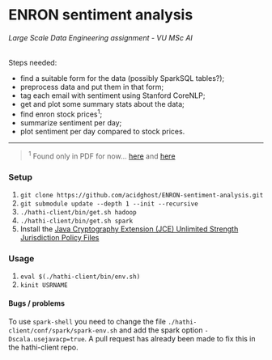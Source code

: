 # ENRON sentiment analysis
###### Large Scale Data Engineering assignment - VU MSc AI

Steps needed:

- find a suitable form for the data (possibly SparkSQL tables?);
- preprocess data and put them in that form;
- tag each email with sentiment using Stanford CoreNLP;
- get and plot some summary stats about the data;
- find enron stock prices<sup>1</sup>;
- summarize sentiment per day;
- plot sentiment per day compared to stock prices.

---

> <sup>1</sup> Found only in PDF for now... [here](http://law2.umkc.edu/faculty/projects/ftrials/enron/enronstockchart.pdf) and [here](http://www.gilardi.com/pdf/enro13ptable.pdf)


### Setup
1. `git clone https://github.com/acidghost/ENRON-sentiment-analysis.git`  
2. `git submodule update --depth 1 --init --recursive`  
3. `./hathi-client/bin/get.sh hadoop`  
4. `./hathi-client/bin/get.sh spark`
5. Install the [Java Cryptography Extension (JCE) Unlimited Strength Jurisdiction Policy Files](http://www.oracle.com/technetwork/java/javase/downloads/jce-7-download-432124.html)

### Usage
1. `eval $(./hathi-client/bin/env.sh)`
2. `kinit USRNAME`

#### Bugs / problems
To use `spark-shell` you need to change the file `./hathi-client/conf/spark/spark-env.sh` and add the spark option `-Dscala.usejavacp=true`.
A pull request has already been made to fix this in the hathi-client repo.


